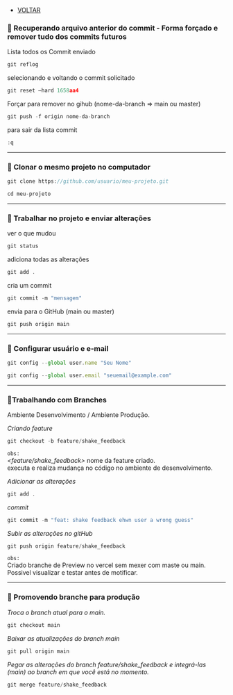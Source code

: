 - [VOLTAR](../../README.md)

### 🔹 Recuperando arquivo anterior do commit - Forma forçado e remover tudo dos commits futuros

Lista todos os Commit enviado
````ts
git reflog
````

selecionando e voltando o commit solicitado
````ts
git reset —hard 1658aa4 
````

Forçar para remover no gihub (nome-da-branch ⇒ main ou master)
````ts
git push -f origin nome-da-branch 
````

para sair da lista commit
````ts
:q
````

----

### 🔹 Clonar o mesmo projeto no computador

````ts
git clone https://github.com/usuario/meu-projeto.git
````

````ts
cd meu-projeto
`````

----

### 🔹 Trabalhar no projeto e enviar alterações

ver o que mudou
````ts
git status
````

adiciona todas as alterações
````ts
git add .
````

cria um commit
````ts
git commit -m "mensagem"
````

envia para o GitHub (main ou master)
````ts
git push origin main 
````

----

### 🔹 Configurar usuário e e-mail

````ts
git config --global user.name "Seu Nome"
````

````ts
git config --global user.email "seuemail@example.com"
````

----

### 🔹Trabalhando com Branches 

Ambiente Desenvolvimento / Ambiente Produção.

*Criando feature*

````ts
git checkout -b feature/shake_feedback
````

`obs:` </br>
*<feature/shake_feedback>* nome da feature criado. </br>
executa e realiza mudança no código no ambiente de desenvolvimento.

*Adicionar as alterações*

````ts
git add .
````

*commit*

````ts
git commit -m "feat: shake feedback ehwn user a wrong guess"
````

*Subir as alterações no gitHub*

````ts
git push origin feature/shake_feedback
````

`obs:` </br>
Criado branche de Preview no vercel sem mexer com maste ou main. </br>
Possivel visualizar e testar antes de motificar.

----

### 🔹 Promovendo branche para produção

*Troca o branch atual para o main.*

````ts
git checkout main
````

*Baixar as atualizações do branch main*

````ts
git pull origin main
````

*Pegar as alterações do branch feature/shake_feedback e integrá-las (main) ao branch em que você está no momento.*

````ts
git merge feature/shake_feedback
````